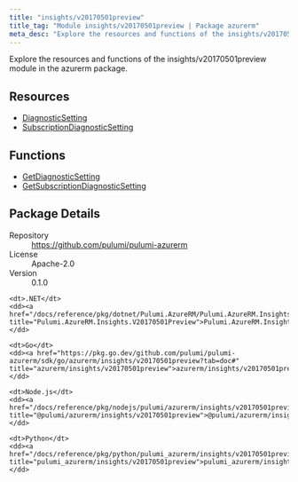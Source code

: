 ```yaml
---
title: "insights/v20170501preview"
title_tag: "Module insights/v20170501preview | Package azurerm"
meta_desc: "Explore the resources and functions of the insights/v20170501preview module in the azurerm package."
---
```


<!-- WARNING: this file was generated by Pulumi Docs Generator. -->
<!-- Do not edit by hand unless you're certain you know what you are doing! -->

Explore the resources and functions of the insights/v20170501preview module in the azurerm package.

<h2 id="resources">Resources</h2>
<ul class="api">
    <li><a href="diagnosticsetting" title="DiagnosticSetting"><span class="symbol resource"></span>DiagnosticSetting</a></li>
    <li><a href="subscriptiondiagnosticsetting" title="SubscriptionDiagnosticSetting"><span class="symbol resource"></span>SubscriptionDiagnosticSetting</a></li>
</ul>

<h2 id="functions">Functions</h2>
<ul class="api">
    <li><a href="getdiagnosticsetting" title="GetDiagnosticSetting"><span class="symbol function"></span>GetDiagnosticSetting</a></li>
    <li><a href="getsubscriptiondiagnosticsetting" title="GetSubscriptionDiagnosticSetting"><span class="symbol function"></span>GetSubscriptionDiagnosticSetting</a></li>
</ul>

<h2 id="package-details">Package Details</h2>
<dl class="package-details">
	<dt>Repository</dt>
	<dd><a href="https://github.com/pulumi/pulumi-azurerm">https://github.com/pulumi/pulumi-azurerm</a></dd>
	<dt>License</dt>
	<dd>Apache-2.0</dd>
	<dt>Version</dt>
	<dd>0.1.0</dd>
</dl>



<dl class="tabular">

    <dt>.NET</dt>
    <dd><a href="/docs/reference/pkg/dotnet/Pulumi.AzureRM/Pulumi.AzureRM.Insights.V20170501Preview.html" title="Pulumi.AzureRM.Insights.V20170501Preview">Pulumi.AzureRM.Insights.V20170501Preview</a></dd>

    <dt>Go</dt>
    <dd><a href="https://pkg.go.dev/github.com/pulumi/pulumi-azurerm/sdk/go/azurerm/insights/v20170501preview?tab=doc#" title="azurerm/insights/v20170501preview">azurerm/insights/v20170501preview</a></dd>

    <dt>Node.js</dt>
    <dd><a href="/docs/reference/pkg/nodejs/pulumi/azurerm/insights/v20170501preview/#" title="@pulumi/azurerm/insights/v20170501preview">@pulumi/azurerm/insights/v20170501preview</a></dd>

    <dt>Python</dt>
    <dd><a href="/docs/reference/pkg/python/pulumi_azurerm/insights/v20170501preview" title="pulumi_azurerm/insights/v20170501preview">pulumi_azurerm/insights/v20170501preview</a></dd>

</dl>

